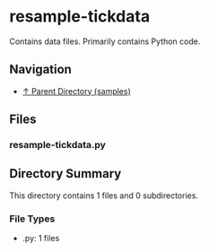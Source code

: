 # resample-tickdata

Contains data files. Primarily contains Python code.

## Navigation

* [↑ Parent Directory (samples)](../README.md)

## Files

### resample-tickdata.py




## Directory Summary

This directory contains 1 files and 0 subdirectories.

### File Types

* .py: 1 files
